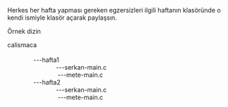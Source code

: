 Herkes her hafta yapması gereken egzersizleri ilgili haftanın klasöründe o kendi ismiyle klasör açarak paylaşsın.

Örnek dizin 

calismaca<br>
         <br>
         &nbsp; &nbsp; &nbsp; &nbsp;&nbsp; &nbsp; &nbsp; &nbsp;
         ---hafta1
          <br>  &nbsp; &nbsp; &nbsp;&nbsp; &nbsp; &nbsp; &nbsp; &nbsp; &nbsp; &nbsp; &nbsp;&nbsp; &nbsp; &nbsp; &nbsp;                ---serkan-main.c
                  <br>            &nbsp; &nbsp; &nbsp; &nbsp;&nbsp; &nbsp; &nbsp; &nbsp; &nbsp; &nbsp; &nbsp; &nbsp; &nbsp; &nbsp; &nbsp; ---mete-main.c <br>
               &nbsp; &nbsp; &nbsp; &nbsp;&nbsp; &nbsp; &nbsp; &nbsp;
               ---hafta2
          <br> &nbsp; &nbsp; &nbsp;&nbsp; &nbsp; &nbsp; &nbsp; &nbsp; &nbsp; &nbsp; &nbsp;&nbsp; &nbsp; &nbsp; &nbsp;                ---serkan-main.c
                  <br>    &nbsp; &nbsp; &nbsp; &nbsp;&nbsp; &nbsp; &nbsp; &nbsp; &nbsp; &nbsp; &nbsp; &nbsp; &nbsp; &nbsp; &nbsp; ---mete-main.c <br>
               &nbsp; &nbsp; &nbsp; &nbsp;&nbsp; &nbsp; &nbsp; &nbsp;
